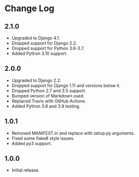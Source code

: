 Change Log
==========

2.1.0
-----

* Upgraded to Django 4.1.
* Dropped support for Django 2.2.
* Dropped support for Python 3.6-3.7.
* Added Python 3.10 support.


2.0.0
-----

* Upgraded to Django 2.2.
* Dropped support for Django 1.11 and versions below it.
* Dropped Python 2.7 and 3.5 support.
* Bumped version of Markdown used.
* Replaced Travis with GitHub Actions.
* Added Python 3.8 and 3.9 testing.


1.0.1
-----

* Removed MANIFEST.in and replace with setup.py arguments.
* Fixed some flake8 style issues.
* Added py3 support.


1.0.0
-----

* Initial release.
